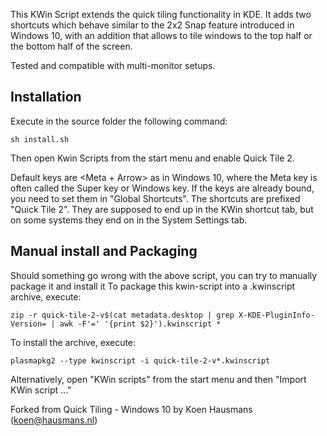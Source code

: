 This KWin Script extends the quick tiling functionality in KDE. It adds two shortcuts which behave similar to the 2x2 Snap feature introduced in Windows 10, 
with an addition that allows to tile windows to the top half or the bottom half of the screen.

Tested and compatible with multi-monitor setups.

## Installation

Execute in the source folder the following command:

```
sh install.sh
```
Then open Kwin Scripts from the start menu and enable Quick Tile 2.

Default keys are <Meta + Arrow> as in Windows 10, where the Meta key is often called the Super key or Windows key.
If the keys are already bound, you need to set them in "Global Shortcuts". The shortcuts are prefixed "Quick Tile 2".
They are supposed to end up in the KWin shortcut tab, but on some systems they end on in the System Settings tab.

## Manual install and Packaging

Should something go wrong with the above script, you can try to manually package it and install it
To package this kwin-script into a .kwinscript archive, execute:

```
zip -r quick-tile-2-v$(cat metadata.desktop | grep X-KDE-PluginInfo-Version= | awk -F'=' '{print $2}').kwinscript *
```

To install the archive, execute:
```
plasmapkg2 --type kwinscript -i quick-tile-2-v*.kwinscript
```
Alternatively, open "KWin scripts" from the start menu and then "Import KWin script ..."


Forked from Quick Tiling - Windows 10 by Koen Hausmans (koen@hausmans.nl)

